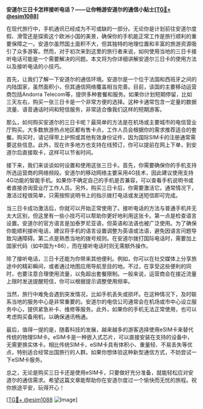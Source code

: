 **安道尔三日卡怎样接听电话？——让你畅游安道尔的通信小贴士[[TG💪+ @esim1088](https://t.me/s/esim1088)]**

在现代旅行中，手机通讯已经成为不可或缺的一部分。无论你是计划前往安道尔度假、滑雪还是探索这个欧洲小国的美景，确保你的手机能正常工作是旅行顺利的重要保障之一。安道尔虽然国土面积不大，但其独特的地理位置和丰富的旅游资源吸引了众多游客。然而，对于初次来到这里的旅行者来说，如何使用当地的三日卡接听电话可能是一个需要解决的问题。本文将为你详细讲解安道尔三日卡的使用方法以及接听电话的小技巧。

首先，让我们了解一下安道尔的通信环境。安道尔是一个位于法国和西班牙之间的内陆国家，虽然面积小，但其通信网络覆盖相当完善。目前，该国的主要移动运营商包括Andorra Telecom等，提供多种套餐和服务。如果你计划短期停留，比如三天左右，购买一张三日卡是一个非常方便的选择。这种卡通常包含一定量的数据流量、语音通话时间和短信服务，非常适合像我们这样的短期游客。

那么，如何购买安道尔的三日卡呢？最简单的方法是在机场或主要城市的电信营业厅购买。大多数旅游热点地区都有售卡点，工作人员会根据你的需求推荐适合的套餐。购买时，请记得带上护照或其他有效身份证件，因为国际SIM卡的注册通常需要这些信息。此外，现在许多地方也支持在线预订，你可以提前在网上下单，到安道尔后直接取卡，这样可以节省时间。

接下来，我们来谈谈如何设置和使用这张三日卡。首先，你需要确保你的手机支持所选运营商的网络频段。安道尔的移动网络主要采用4G技术，因此建议使用支持4G功能的智能手机。如果你不确定自己的手机是否兼容，可以查看手机说明书或者直接咨询营业厅工作人员。另外，购买三日卡后，你需要激活它。通常情况下，激活过程很简单，只需按照说明书上的指示拨打电话或发送短信即可完成。

当三日卡成功激活后，你就可以开始正常使用了。接听电话的方法与普通手机并无太大区别，但这里有一些小技巧可以帮助你更好地利用这张卡。第一点是检查语言设置。安道尔的官方语言是加泰罗尼亚语，但英语和法语也被广泛使用。为了确保你能顺利接听电话，建议将手机的语言设置调整为英语或法语，避免因语言问题导致沟通障碍。第二点是熟悉当地的拨号规则。在安道尔拨打国际电话时，需要加上国家代码（如中国为+86），而在接听电话时则无需额外操作。

除了接听电话，三日卡还能为你带来其他便利。例如，你可以在社交媒体上分享旅途中的精彩瞬间，或者通过地图应用导航至目的地。不过，在享受这些便利的同时，也要注意合理使用流量，以免超出套餐限制。一般来说，运营商会在接近流量上限时发送提醒短信，你可以根据提示调整使用频率。

当然，旅行中难免会遇到突发情况，比如手机丢失或损坏。在这种情况下，及时联系当地的服务中心是非常重要的。安道尔的电信公司通常会在机场或市中心设立服务中心，提供紧急补卡、维修等服务。此外，如果你的手机无法正常使用，也可以考虑购买备用机，以确保通讯畅通。

最后，值得一提的是，随着科技的发展，越来越多的游客选择使用eSIM卡来替代传统的物理SIM卡。eSIM卡是一种嵌入式芯片，可以直接安装在支持的设备中，无需更换实体卡。相比传统SIM卡，eSIM卡具有体积小、重量轻、不易丢失等优点，特别适合经常出国旅行的人群。如果你想体验这种新型通信方式，不妨尝试一下eSIM卡服务。

总之，无论是购买三日卡还是使用eSIM卡，只要做好充分准备，就能轻松应对安道尔的通信需求。希望这篇文章能帮助你在安道尔度过一个愉快而无忧的旅程。祝你旅途平安，玩得开心！

[[TG💪+ @esim1088](https://t.me/s/esim1088) ![Image](https://i.postimg.cc/4NQfJmqS/Snipaste-2025-05-13-00-14-12.png)]